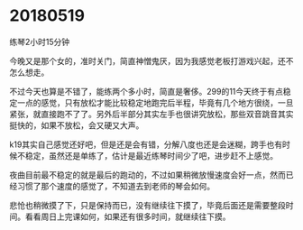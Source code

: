 # 20180519

练琴2小时15分钟

今晚又是那个女的，准时关门，简直神憎鬼厌，因为我感觉老板打游戏兴起，还不怎么想走。

不过今天也算是不错了，能练两个多小时，简直是奢侈。299的11今天终于有点稳定一点的感觉，只有放松才能比较稳定地跑完后半程，毕竟有几个地方很绕，一旦紧张，就直接跑不了了。另外后半部分其实左手也很讲究放松，那些双音跳音其实挺快的，如果不放松，会又硬又大声。

k19其实自己感觉还好吧，但是还是会有错，分解八度也还是会迷糊，跨手也有时候不稳定，虽然还是单练了，估计是最近练琴时间少了吧，进步赶不上感觉。

夜曲目前最不稳定的就是最后的跑动的，不过如果稍微放慢速度会好一点，然而已经习惯了那个速度的感觉了，不知道去到老师的琴会如何。

悲怆也稍微摸了下，只是保持而已，没有继续往下摸了，毕竟后面还是需要整段时间。看看周日上完课如何，如果还有很多时间，就继续往下摸。
